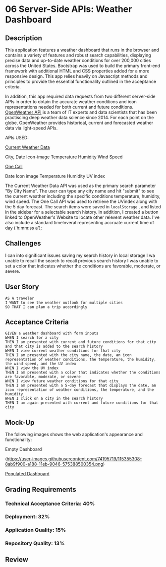  # 06 Server-Side APIs: Weather Dashboard

## Description

This application features a weather dashboard that runs in the browser and contains a variety of features and robust search capabilities, displaying precise data and up-to-date weather conditions for over 200,000 cities across the United States. Bootstrap was used to build the primary front-end framework with additional HTML and CSS properties added for a more responsive design. This app relies heavily on Javascript methods and principles to provide the essential functionality outlined in the acceptance criteria.  

In addition, this app required data requests from two different server-side APIs in order to obtain the accurate weather conditions and icon representations needed for both current and future conditions. [OpenWeather API](https://openweathermap.org/api) is a team of IT experts and data scientists that has been practiscing deep weather data science since 2014. For each point on the globe, OpenWeather provides historical, current and forecasted weather data via light-speed APIs.

APIs USED:

[Current Weather Data](https://openweathermap.org/current) 

City, Date 
Icon-image
Temperature
Humidity
Wind Speed


[One Call](https://openweathermap.org/api/one-call-api) 

Date
Icon image
Temperature
Humidity
UV index

The Current Weather Data API was used as the primary search parameter "By City Name". The user can type any city name and hit "submit" to see the current weather including the specific conditions temperature, humidity, wind speed. The One Call API was used to retrieve the UVindex along with the 5 day forecast. The search items were saved in  `localStorage` , and listed in the sidebar for a selectable search history. In addition, I created a button linked to OpenWeather's Website to locate other relevent weather data. I've also include a standard timeInveral representing accruate current time of day ('h:mm:ss a');

## Challenges 
I can into significant issues saving my search history in local storage
I wa unable to recall the search to recall previous search history
I was unable to set a color that indicates whether the conditions are favorable, moderate, or severe.


## User Story

```
AS A traveler
I WANT to see the weather outlook for multiple cities
SO THAT I can plan a trip accordingly
```

## Acceptance Criteria

```
GIVEN a weather dashboard with form inputs
WHEN I search for a city
THEN I am presented with current and future conditions for that city and that city is added to the search history
WHEN I view current weather conditions for that city
THEN I am presented with the city name, the date, an icon representation of weather conditions, the temperature, the humidity, the wind speed, and the UV index
WHEN I view the UV index
THEN I am presented with a color that indicates whether the conditions are favorable, moderate, or severe
WHEN I view future weather conditions for that city
THEN I am presented with a 5-day forecast that displays the date, an icon representation of weather conditions, the temperature, and the humidity
WHEN I click on a city in the search history
THEN I am again presented with current and future conditions for that city
```

## Mock-Up

The following images shows the web application's appearance and functionality:


Empty Dashboard 

(https://user-images.githubusercontent.com/74195719/115355308-8ab9f900-a188-11eb-9046-575388500354.png)

[Populated Dashboard](images/WeatherDashboardscreenshot.png) 




## Grading Requirements

### Technical Acceptance Criteria: 40%

### Deployment: 32%

### Application Quality: 15%

### Repository Quality: 13%

## Review


